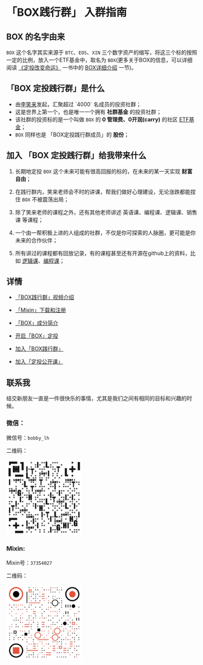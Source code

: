 # 「BOX践行群」 入群指南

## BOX 的名字由来

`BOX` 这个名字其实来源于 `BTC`、`EOS`、`XIN` 三个数字资产的缩写，将这三个标的按照一定的比例，放入一个ETF基金中，取名为 `BOX`(更多关于BOX的信息，可以详细阅读 [《定投改变命运》](https://ri.firesbox.com/#/) 一书中的 [BOX详细介绍](https://ri.firesbox.com/#/cn/?id=_1-%e5%85%b3%e4%ba%8e-box) 一节)。

## 「BOX 定投践行群」是什么

- 由[李笑来]([https://zh.wikipedia.org/wiki/%E6%9D%8E%E7%AC%91%E6%9D%A5](https://zh.wikipedia.org/wiki/李笑来))发起，汇聚超过 `4000` 名成员的投资社群；
- 这是世界上第一个，也是唯一一个拥有 **社群基金** 的投资社群；
- 该社群的投资标的是一个叫做 `BOX` 的 **0 管理费、0开润(carry)** 的社区 [ETF基金]([https://zh.wikipedia.org/wiki/%E4%BA%A4%E6%98%93%E5%9E%8B%E5%BC%80%E6%94%BE%E5%BC%8F%E6%8C%87%E6%95%B0%E5%9F%BA%E9%87%91](https://zh.wikipedia.org/wiki/交易型开放式指数基金))；
- `BOX` 同样也是 「BOX定投践行群成员」的 **股份**；

## 加入 「BOX 定投践行群」给我带来什么

1. 长期地定投 `BOX` 这个未来可能有很高回报的标的，在未来的某一天实现 **财富自由**；

2. 在践行群内，笑来老师会不时的讲课，帮我们做好心理建设，无论涨跌都能捏住 `BOX` 不被震荡出局；

3. 除了笑来老师的课程之外，还有其他老师讲述 英语课、编程课、逻辑课、销售课 等课程；

4. 一个由一帮积极上进的人组成的社群，不仅是你可探索的人脉圈，更可能是你未来的合作伙伴；

5. 所有讲过的课程都有回放记录，有的课程甚至还有开源在github上的资料，比如 [逻辑课](https://github.com/liudawozhemebang/beyond-feelings)、[编程课](https://github.com/neolee/pilot)；


## 详情
- [「BOX践行群」视频介绍](https://github.com/BobbyLH/Guide-for-BOX-Regular-Investment-Group/blob/master/%E5%85%A5%E7%BE%A4%E6%8C%87%E5%8D%97/%E3%80%8CBOX%E8%B7%B5%E8%A1%8C%E7%BE%A4%E3%80%8D%E8%A7%86%E9%A2%91%E4%BB%8B%E7%BB%8D.md)

- [「Mixin」下载和注册](https://github.com/BobbyLH/Guide-for-BOX-Regular-Investment-Group/blob/master/%E5%85%A5%E7%BE%A4%E6%8C%87%E5%8D%97/%E3%80%8CMixin%E3%80%8D%E4%B8%8B%E8%BD%BD%E5%92%8C%E6%B3%A8%E5%86%8C.md)

- [「BOX」成分简介](https://github.com/BobbyLH/Guide-for-BOX-Regular-Investment-Group/blob/master/%E5%85%A5%E7%BE%A4%E6%8C%87%E5%8D%97/%E3%80%8CBOX%E3%80%8D%E6%88%90%E5%88%86%E7%AE%80%E4%BB%8B.md)

- [开启「BOX」定投](https://github.com/BobbyLH/Guide-for-BOX-Regular-Investment-Group/blob/master/%E5%85%A5%E7%BE%A4%E6%8C%87%E5%8D%97/%E5%BC%80%E5%90%AF%E3%80%8CBOX%E3%80%8D%E5%AE%9A%E6%8A%95.md)

- [加入「BOX践行群」](https://github.com/BobbyLH/Guide-for-BOX-Regular-Investment-Group/blob/master/%E5%85%A5%E7%BE%A4%E6%8C%87%E5%8D%97/%E5%8A%A0%E5%85%A5%E3%80%8CBOX%E8%B7%B5%E8%A1%8C%E7%BE%A4%E3%80%8D.md)

- [加入「定投公开课」](https://github.com/BobbyLH/Guide-for-BOX-Regular-Investment-Group/blob/master/%E5%85%A5%E7%BE%A4%E6%8C%87%E5%8D%97/%E5%8A%A0%E5%85%A5%E3%80%8C%E5%AE%9A%E6%8A%95%E5%85%AC%E5%BC%80%E8%AF%BE%E3%80%8D.md)

## 联系我
结交新朋友一直是一件很快乐的事情，尤其是我们之间有相同的目标和兴趣的时候。

### 微信：
微信号：`bobby_lh`

二维码：

 <img src='../assets/qrcode_wx.jpeg' alt='微信二维码' width='200'/>

### Mixin:
Mixin号：`37354027`

二维码：

 <img src='../assets/qrcode_mixin.jpeg' alt='Mixin二维码' width='200'/>